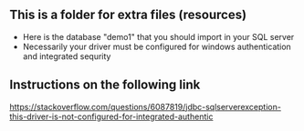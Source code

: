 ## This is a folder for extra files (resources)
- Here is the database "demo1" that you should import in your SQL server
- Necessarily your driver must be configured for windows authentication and integrated sequrity

## Instructions on the following link
https://stackoverflow.com/questions/6087819/jdbc-sqlserverexception-this-driver-is-not-configured-for-integrated-authentic
